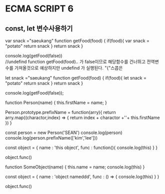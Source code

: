 # ECMA SCRIPT 6
## const, let 변수사용하기


var snack ="saeukang"
function getFood(food) {
    if(food){
        var snack = "potato"
        return snack
    }
    return snack
}

console.log(getFood(false))   
//undefind     function getFood(food).. 가 false이므로 해당함수를 건너뛰고 전역변수를 가져올것으로
예상하지만 undefind 가 실행된다. "{"스콥은 


let snack ="saeukang"
function getFood(food) {
    if(food){
        let snack = "potato"
        return snack
    }
    return snack
}

console.log(getFood(false));


function Person(name) {
    this.firstName = name;
}

Person.prototype.prefixName = function(arry){
    return arry.map((charactor,index) => {
        return index + charactor +''+ this.firstName
    })
}

const person = new Person('SEAN')
console.log(person)
console.log(person.prefixName(['kim','lee']))


const object = {
    name : 'this object',
    func : function(){
        console.log(this)
    }
}

object.func()


function SomeObject(name) {
    this.name = name;
    console.log(this)
}


const object = {
    name : 'object nameddd',
    func : () => {
    console.log(this)
    }
}

object.func()
